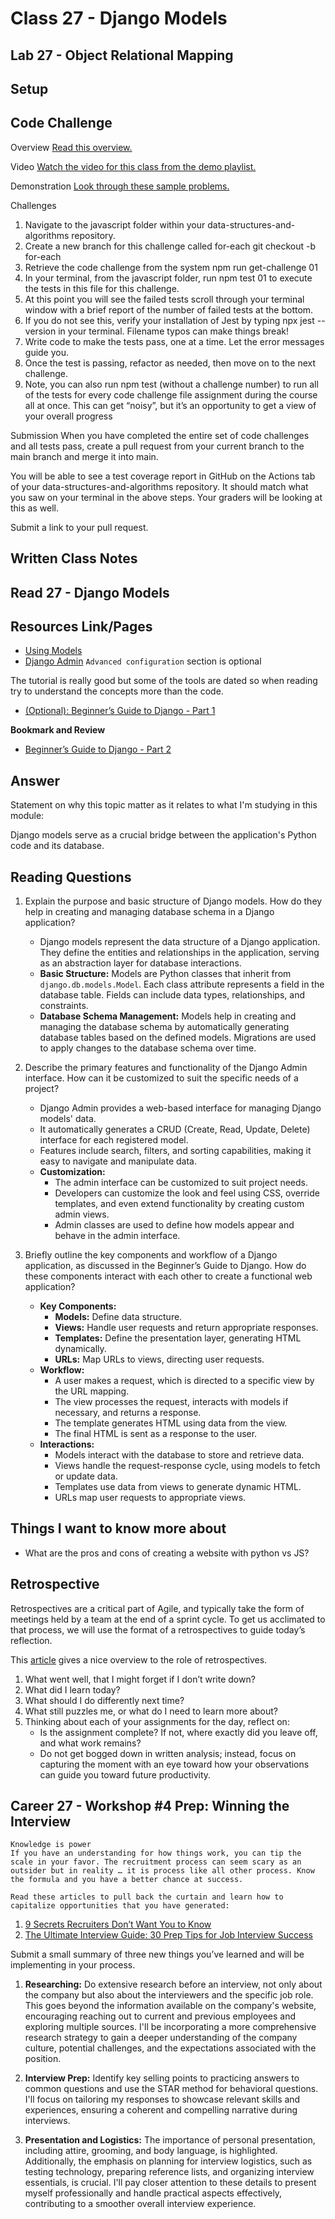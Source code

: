 # Class 27 - Django Models	

## Lab 27 - Object Relational Mapping


## Setup

## Code Challenge

Overview
[Read this overview.](https://codefellows.github.io/code-301-guide/curriculum/class-01/challenges/)

Video
[Watch the video for this class from the demo playlist.](https://www.youtube.com/playlist?list=PLVngfM2hsbi-L6G8qlWd8RyRbuTamHt3k)

Demonstration
[Look through these sample problems.](https://codefellows.github.io/code-301-guide/curriculum/class-01/challenges/DEMO.html)

Challenges

1. Navigate to the javascript folder within your data-structures-and-algorithms repository.
2. Create a new branch for this challenge called for-each
   git checkout -b for-each
3. Retrieve the code challenge from the system
   npm run get-challenge 01
4. In your terminal, from the javascript folder, run npm test 01 to execute the tests in this file for this challenge.
5. At this point you will see the failed tests scroll through your terminal window with a brief report of the number of failed tests at the bottom.
6. If you do not see this, verify your installation of Jest by typing npx jest --version in your terminal. Filename typos can make things break!
7. Write code to make the tests pass, one at a time. Let the error messages guide you.
8. Once the test is passing, refactor as needed, then move on to the next challenge.
9. Note, you can also run npm test (without a challenge number) to run all of the tests for every code challenge file assignment during the course all at once. This can get “noisy”, but it’s an opportunity to get a view of your overall progress

Submission
When you have completed the entire set of code challenges and all tests pass, create a pull request from your current branch to the main branch and merge it into main.

You will be able to see a test coverage report in GitHub on the Actions tab of your data-structures-and-algorithms repository. It should match what you saw on your terminal in the above steps. Your graders will be looking at this as well.

Submit a link to your pull request.

## Written Class Notes

## Read 27 - Django Models

## Resources Link/Pages

- [Using Models](https://developer.mozilla.org/en-US/docs/Learn/Server-side/Django/Models)
- [Django Admin](https://developer.mozilla.org/en-US/docs/Learn/Server-side/Django/Admin_site) `Advanced configuration` section is optional

The tutorial is really good but some of the tools are dated so when reading try to understand the concepts more than the code.

- [(Optional): Beginner’s Guide to Django - Part 1](https://simpleisbetterthancomplex.com/series/2017/09/04/a-complete-beginners-guide-to-django-part-1.html)

**Bookmark and Review**

- [Beginner’s Guide to Django - Part 2](https://simpleisbetterthancomplex.com/series/2017/09/11/a-complete-beginners-guide-to-django-part-2.html)

## Answer

Statement on why this topic matter as it relates to what I'm studying in this module:

Django models serve as a crucial bridge between the application's Python code and its database.

## Reading Questions

1. Explain the purpose and basic structure of Django models. How do they help in creating and managing database schema in a Django application?

   - Django models represent the data structure of a Django application. They define the entities and relationships in the application, serving as an abstraction layer for database interactions.
   - **Basic Structure:** Models are Python classes that inherit from `django.db.models.Model`. Each class attribute represents a field in the database table. Fields can include data types, relationships, and constraints.
   - **Database Schema Management:** Models help in creating and managing the database schema by automatically generating database tables based on the defined models. Migrations are used to apply changes to the database schema over time.

2. Describe the primary features and functionality of the Django Admin interface. How can it be customized to suit the specific needs of a project?

   - Django Admin provides a web-based interface for managing Django models' data.
   - It automatically generates a CRUD (Create, Read, Update, Delete) interface for each registered model.
   - Features include search, filters, and sorting capabilities, making it easy to navigate and manipulate data.
   - **Customization:**
     - The admin interface can be customized to suit project needs.
     - Developers can customize the look and feel using CSS, override templates, and even extend functionality by creating custom admin views.
     - Admin classes are used to define how models appear and behave in the admin interface.

3. Briefly outline the key components and workflow of a Django application, as discussed in the Beginner’s Guide to Django. How do these components interact with each other to create a functional web application?

   - **Key Components:**
     - **Models:** Define data structure.
     - **Views:** Handle user requests and return appropriate responses.
     - **Templates:** Define the presentation layer, generating HTML dynamically.
     - **URLs:** Map URLs to views, directing user requests.
   - **Workflow:**
     - A user makes a request, which is directed to a specific view by the URL mapping.
     - The view processes the request, interacts with models if necessary, and returns a response.
     - The template generates HTML using data from the view.
     - The final HTML is sent as a response to the user.
   - **Interactions:**
     - Models interact with the database to store and retrieve data.
     - Views handle the request-response cycle, using models to fetch or update data.
     - Templates use data from views to generate dynamic HTML.
     - URLs map user requests to appropriate views.

## Things I want to know more about

- What are the pros and cons of creating a website with python vs JS?

## Retrospective

Retrospectives are a critical part of Agile, and typically take the form of meetings held by a team at the end of a sprint cycle. To get us acclimated to that process, we will use the format of a retrospectives to guide today’s reflection.

This [article](https://www.benlinders.com/2013/which-questions-do-you-ask-in-retrospectives/) gives a nice overview to the role of retrospectives.

1. What went well, that I might forget if I don’t write down?
2. What did I learn today?
3. What should I do differently next time?
4. What still puzzles me, or what do I need to learn more about?
5. Thinking about each of your assignments for the day, reflect on:
   - Is the assignment complete? If not, where exactly did you leave off, and what work remains?
   - Do not get bogged down in written analysis; instead, focus on capturing the moment with an eye toward how your observations can guide you toward future productivity.

## Career 27 - Workshop #4 Prep: Winning the Interview

```
Knowledge is power
If you have an understanding for how things work, you can tip the scale in your favor. The recruitment process can seem scary as an outsider but in reality … it is process like all other process. Know the formula and you have a better chance at success.

Read these articles to pull back the curtain and learn how to capitalize opportunities that you have generated:
```

1. [9 Secrets Recruiters Don’t Want You to Know](https://www.thejobnetwork.com/9-secrets-recruiters-dont-want-you-to-know/)
2. [The Ultimate Interview Guide: 30 Prep Tips for Job Interview Success](https://www.themuse.com/advice/the-ultimate-interview-guide-30-prep-tips-for-job-interview-success)

Submit a small summary of three new things you’ve learned and will be implementing in your process.

1. **Researching:** Do extensive research before an interview, not only about the company but also about the interviewers and the specific job role. This goes beyond the information available on the company's website, encouraging reaching out to current and previous employees and exploring multiple sources. I'll be incorporating a more comprehensive research strategy to gain a deeper understanding of the company culture, potential challenges, and the expectations associated with the position.

2. **Interview Prep:** Identify key selling points to practicing answers to common questions and use the STAR method for behavioral questions. I'll focus on tailoring my responses to showcase relevant skills and experiences, ensuring a coherent and compelling narrative during interviews.

3. **Presentation and Logistics:** The importance of personal presentation, including attire, grooming, and body language, is highlighted. Additionally, the emphasis on planning for interview logistics, such as testing technology, preparing reference lists, and organizing interview essentials, is crucial. I'll pay closer attention to these details to present myself professionally and handle practical aspects effectively, contributing to a smoother overall interview experience.
